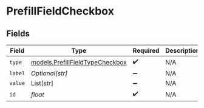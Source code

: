 # PrefillFieldCheckbox


## Fields

| Field                                                                    | Type                                                                     | Required                                                                 | Description                                                              |
| ------------------------------------------------------------------------ | ------------------------------------------------------------------------ | ------------------------------------------------------------------------ | ------------------------------------------------------------------------ |
| `type`                                                                   | [models.PrefillFieldTypeCheckbox](../models/prefillfieldtypecheckbox.md) | :heavy_check_mark:                                                       | N/A                                                                      |
| `label`                                                                  | *Optional[str]*                                                          | :heavy_minus_sign:                                                       | N/A                                                                      |
| `value`                                                                  | List[*str*]                                                              | :heavy_minus_sign:                                                       | N/A                                                                      |
| `id`                                                                     | *float*                                                                  | :heavy_check_mark:                                                       | N/A                                                                      |